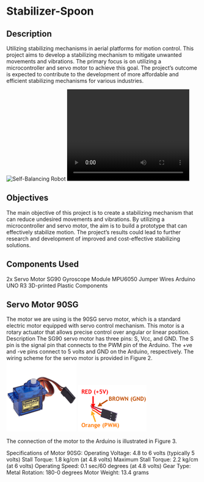 # Stabilizer-Spoon
## Description
Utilizing stabilizing mechanisms in aerial platforms for motion control. This project aims to develop a stabilizing mechanism to mitigate unwanted movements and vibrations. The primary focus is on utilizing a microcontroller and servo motor to achieve this goal. The project’s outcome is expected to contribute to the development of more affordable and efficient stabilizing mechanisms for various industries.

![Self-Balancing Robot](Data/Stabilizer_Spoon.gif)
<video width="320" height="240" controls>
  <source src="Data/Stabilizer_Spoon.gif" type="video/gif">
  Your browser does not support the video tag.
</video>

## Objectives
The main objective of this project is to create a stabilizing mechanism that can reduce undesired movements and vibrations. By utilizing a microcontroller and servo motor, the aim is to build a prototype that can effectively stabilize motion. The project’s results could lead to further research and development of improved and cost-effective stabilizing solutions.

## Components Used
2x Servo Motor SG90
Gyroscope Module MPU6050
Jumper Wires
Arduino UNO R3
3D-printed Plastic Components

## Servo Motor 90SG
The motor we are using is the 90SG servo motor, which is a standard electric motor equipped with servo control mechanism. This motor is a rotary actuator that allows precise control over angular or linear position.
Description
The SG90 servo motor has three pins: S, Vcc, and GND. The S pin is the signal pin that connects to the PWM pin of the Arduino. The +ve and -ve pins connect to 5 volts and GND on the Arduino, respectively. The wiring scheme for the servo motor is provided in Figure 2.
![Image 1](Data\Picture1.png) ![Image 2](Data\Picture2.png)


The connection of the motor to the Arduino is illustrated in Figure 3.
<!-- <div style="display: flex;">
    <img src="Data\Picture1.png" alt="Image 1" style="width: 50%;">
    <img src="Data\Picture2.png" alt="Image 2" style="width: 50%;">
</div> -->
Specifications of Motor 90SG:
Operating Voltage: 4.8 to 6 volts (typically 5 volts)
Stall Torque: 1.8 kg/cm (at 4.8 volts)
Maximum Stall Torque: 2.2 kg/cm (at 6 volts)
Operating Speed: 0.1 sec/60 degrees (at 4.8 volts)
Gear Type: Metal
Rotation: 180-0 degrees
Motor Weight: 13.4 grams


